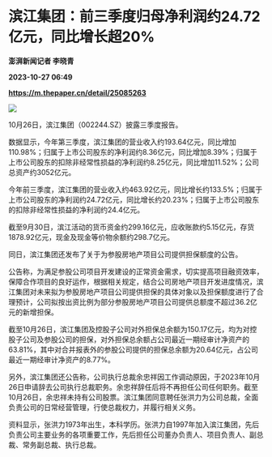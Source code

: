 # 滨江集团：前三季度归母净利润约24.72亿元，同比增长超20%
**澎湃新闻记者 李晓青**

**2023-10-27 06:49**

**https://m.thepaper.cn/detail/25085263**

![](https://imagecloud.thepaper.cn/thepaper/image/275/892/901.png)

10月26日，滨江集团（002244.SZ）披露三季度报告。

数据显示，今年第三季度，滨江集团的营业收入约193.64亿元，同比增加110.98%；归属于上市公司股东的净利润约8.36亿元，同比增加8.39%；归属于上市公司股东的扣除非经常性损益的净利润约8.25亿元，同比增加11.52%；公司总资产约3052亿元。

今年前三季度，滨江集团的营业收入约463.92亿元，同比增长约133.5%；归属于上市公司股东的净利润约24.72亿元，同比增长约20.23%；归属于上市公司股东的扣除非经常性损益的净利润约24.4亿元。

截至9月30日，滨江活动的货币资金约299.16亿元，应收账款约5.15亿元，存货1878.92亿元，现金及现金等价物余额约298.7亿元。

同日，滨江集团还发布了关于为参股房地产项目公司提供担保额度的公告。

公告称，为满足参股公司项目开发建设的正常资金需求，切实提高项目融资效率，保障合作项目的良好运作，根据相关规定，结合公司房地产项目开发进度情况，滨江集团对未来拟为参股房地产项目公司提供担保的具体对象以及担保额度进行了合理预计，公司拟按出资比例为部分参股房地产项目公司提供总额度不超过36.2亿元的新增担保。

截至10月26日，滨江集团及控股子公司对外担保总余额为150.17亿元，均为对控股子公司及参股公司的担保，对外担保总余额占公司最近一期经审计净资产的63.81%，其中对合并报表外的参股公司提供的担保总余额为20.64亿元，占公司最近一期经审计净资产的8.77%。

另外，滨江集团还公告称，公司执行总裁余忠祥因工作调动原因，于2023年10月26日申请辞去公司执行总裁职务。余忠祥辞任后将不再担任公司任何职务。截至10月26日，余忠祥未持有公司股票。滨江集团同意聘任张洪力为公司总裁，全面负责公司的日常经营管理，行使总裁权力，并履行相关义务。

资料显示，张洪力1973年出生，本科学历。张洪力自1997年加入滨江集团，先后负责公司主要业务的各项重要工作，先后担任公司董办负责人、项目负责人、副总裁、常务副总裁、执行总裁。